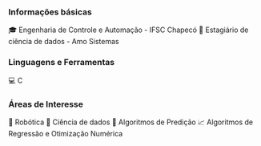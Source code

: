### Informações básicas
:mortar_board: Engenharia de Controle e Automação - IFSC Chapecó
:briefcase: Estagiário de ciência de dados - Amo Sistemas

### Linguagens e Ferramentas
:computer: C

### Áreas de Interesse 
:robot: Robótica
:game_die: Ciência de dados
:crystal_ball: Algoritmos de Predição
:chart_with_upwards_trend: Algoritmos de Regressão e Otimização Numérica
